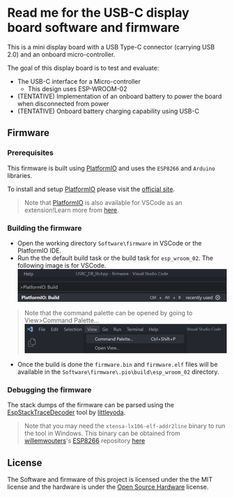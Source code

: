 # Read me for the USB-C display board software and firmware
This is a mini display board with a USB Type-C connector (carrying USB 2.0) and an onboard micro-controller.

The goal of this display board is to test and evaluate:
* The USB-C interface for a Micro-controller
    * This design uses ESP-WROOM-02
* (TENTATIVE) Implementation of an onboard battery to power the board when disconnected from power
* (TENTATIVE) Onboard battery charging capability using USB-C

## Firmware
### Prerequisites
This firmware is built using [PlatformIO](https://platformio.org/) and uses the `ESP8266` and `Arduino` libraries.

To install and setup [PlatformIO](https://platformio.org/) please visit the [official site](https://platformio.org/install).
> Note that [PlatformIO](https://platformio.org/) is also available for VSCode as an extension!Learn more from [here](https://platformio.org/install/ide?install=vscode).

### Building the firmware
* Open the working directory `Software\firmware` in VSCode or the PlatformIO IDE.
* Run the the default build task or the build task for `esp_wroom_02`. The following image is for VSCode.
![Build task in VSCode](./firmware/resources/PlatformIO-Build-VSCode.png)
> Note that the command palette can be opened by going to View>Command Palette...
> ![Opening the command palette in VSCode](firmware/resources/VSCode-cmd-palette.png)

* Once the build is done the `firmware.bin` and `firmware.elf` files will be available in the `Software\firmware\.pio\build\esp_wroom_02` directory.

### Debugging the firmware
The stack dumps of the firmware can be parsed using the [EspStackTraceDecoder](https://github.com/littleyoda/EspStackTraceDecoder) tool by [littleyoda](https://github.com/littleyoda).
> Note that you may need the `xtensa-lx106-elf-addr2line` binary to run the tool in Windows. This binary can be obtained from [willemwouters](https://github.com/willemwouters)'s [ESP8266](https://github.com/willemwouters/ESP8266) repository [here](https://github.com/willemwouters/ESP8266/tree/master/gcc/xtensa-lx106-elf_c%2B%2B)

## License
The Software and firmware of this project is licensed under the the MIT license and the hardware is under the [Open Source Hardware](https://www.oshwa.org/definition/) license.
